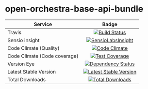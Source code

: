open-orchestra-base-api-bundle
==============================

| Service       | Badge         |
| ------------- |:-------------:|
| Travis | [![Build Status](https://travis-ci.org/open-orchestra/open-orchestra-base-api-bundle.svg?branch=1.1)](https://travis-ci.org/open-orchestra/open-orchestra-base-api-bundle) |
| Sensio insight | [![SensioLabsInsight](https://insight.sensiolabs.com/projects/c9ed5ba9-c36b-42b9-b542-be7e908da8dd/big.png)](https://insight.sensiolabs.com/projects/c9ed5ba9-c36b-42b9-b542-be7e908da8dd) |
| Code Climate (Quality) | [![Code Climate](https://codeclimate.com/github/open-orchestra/open-orchestra-base-api-bundle/badges/gpa.svg)](https://codeclimate.com/github/open-orchestra/open-orchestra-base-api-bundle) |
| Code Climate (Code coverage) | [![Test Coverage](https://codeclimate.com/github/open-orchestra/open-orchestra-base-api-bundle/badges/coverage.svg)](https://codeclimate.com/github/open-orchestra/open-orchestra-base-api-bundle/coverage) |
| Version Eye | [![Dependency Status](https://www.versioneye.com/user/projects/57595da77757a00034dc4f84/badge.svg?style=flat)](https://www.versioneye.com/user/projects/57595da77757a00034dc4f84) |
| Latest Stable Version | [![Latest Stable Version](https://poser.pugx.org/open-orchestra/open-orchestra-base-api-bundle/v/stable)](https://packagist.org/packages/open-orchestra/open-orchestra-base-api-bundle) |
| Total Downloads | [![Total Downloads](https://poser.pugx.org/open-orchestra/open-orchestra-base-api-bundle/downloads)](https://packagist.org/packages/open-orchestra/open-orchestra-base-api-bundle) |
